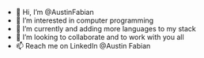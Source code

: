 - 👋 Hi, I’m @AustinFabian
- 👀 I’m interested in computer programming 
- 🌱 I’m currently and adding more languages to my stack
- 💞️ I’m looking to collaborate and to work with you all
- 📫 Reach me on LinkedIn @Austin Fabian
